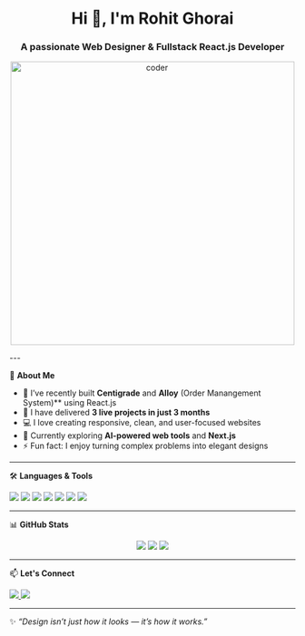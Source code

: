 <h1 align="center">Hi 👋, I'm Rohit Ghorai</h1>
<h3 align="center">A passionate Web Designer & Fullstack React.js Developer</h3>
<p align="center">
  <img src="https://cdn.dribbble.com/users/1162077/screenshots/3848914/programmer.gif" alt="coder" width="500"/>
</p>
---

🌟 **About Me**

- 🔭 I’ve recently built **Centigrade** and **Alloy** (Order Manangement System)** using React.js  
- 🚀 I have delivered **3 live projects in just 3 months**
- 💻 I love creating responsive, clean, and user-focused websites
- 🌱 Currently exploring **AI-powered web tools** and **Next.js**
- ⚡ Fun fact: I enjoy turning complex problems into elegant designs

---

🛠️ **Languages & Tools**

<p align="left">
  <img src="https://img.shields.io/badge/React-20232A?style=for-the-badge&logo=react&logoColor=61DAFB" />
  <img src="https://img.shields.io/badge/HTML5-E34F26?style=for-the-badge&logo=html5&logoColor=white" />
  <img src="https://img.shields.io/badge/C-00599C?style=for-the-badge&logo=c&logoColor=white" />
  <img src="https://img.shields.io/badge/CSS3-1572B6?style=for-the-badge&logo=css3&logoColor=white" />
  <img src="https://img.shields.io/badge/JavaScript-F7DF1E?style=for-the-badge&logo=javascript&logoColor=black" />
  <img src="https://img.shields.io/badge/Express.js-404D59?style=for-the-badge" />
  <img src="https://img.shields.io/badge/Node.js-339933?style=for-the-badge&logo=nodedotjs&logoColor=white" />
</p>

---

📊 **GitHub Stats**

<p align="center">
  <img src="https://github-readme-stats.vercel.app/api?username=rohitghorai&show_icons=true&theme=radical" />
  <img src="https://github-readme-streak-stats.herokuapp.com/?user=rohitghorai&theme=radical" />
  <img src="https://github-readme-stats.vercel.app/api/top-langs/?username=rohitghorai&layout=compact&theme=radical" />
</p>

---

📫 **Let's Connect**

<p align="left">
  <a href="https://www.linkedin.com/in/rohit-ghorai-22664828a/" target="blank">
    <img src="https://img.shields.io/badge/LinkedIn-blue?style=for-the-badge&logo=linkedin&logoColor=white" />
  </a>
  <a href="mailto:rohitghorai590@gmail.com" target="blank">
    <img src="https://img.shields.io/badge/Gmail-D14836?style=for-the-badge&logo=gmail&logoColor=white" />
  </a>
</p>

---

✨ *“Design isn’t just how it looks — it’s how it works.”*

